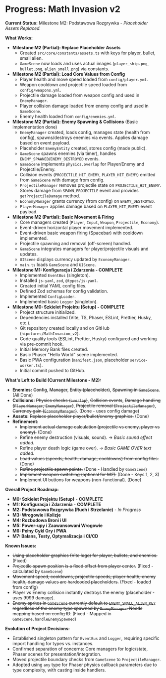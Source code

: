 # Progress: Math Invasion v2

**Current Status:** Milestone M2: Podstawowa Rozgrywka - *Placeholder Assets Replaced.*

**What Works:**
*   **Milestone M2 (Partial): Replace Placeholder Assets**
    *   Created `src/core/constants/assets.ts` with keys for player, bullet, small alien.
    *   `GameScene` now loads and uses actual images (`player_ship.png`, `bullet.png`, `alien_small.png`) via constants.
*   **Milestone M2 (Partial): Load Core Values from Config**
    *   Player health and move speed loaded from `config/player.yml`.
    *   Weapon cooldown and projectile speed loaded from `config/weapons.yml`.
    *   Projectile damage loaded from weapon config and used in `EnemyManager`.
    *   Player collision damage loaded from enemy config and used in `GameScene`.
    *   Enemy health loaded from `config/enemies.yml`.
*   **Milestone M2 (Partial): Enemy Spawning & Collisions** (Basic implementation done)
    *   `EnemyManager` created, loads config, manages state (health from config), spawns/destroys enemies via events. Applies damage based on event payload.
    *   Placeholder `EnemyEntity` created, stores config (made public).
    *   `GameScene` spawns enemies (via timer), handles `ENEMY_SPAWNED`/`ENEMY_DESTROYED` events.
    *   `GameScene` implements `physics.overlap` for Player/Enemy and Projectile/Enemy.
    *   Collision events (`PROJECTILE_HIT_ENEMY`, `PLAYER_HIT_ENEMY`) emitted from `GameScene` with damage from config.
    *   `ProjectileManager` removes projectile state on `PROJECTILE_HIT_ENEMY`. Stores damage from `SPAWN_PROJECTILE` event and provides `getProjectileDamage` method.
    *   `EconomyManager` grants currency (from config) on `ENEMY_DESTROYED`.
    *   `PlayerManager` applies damage based on `PLAYER_HIT_ENEMY` event payload.
*   **Milestone M2 (Partial): Basic Movement & Firing**
    *   Core managers created (`Player`, `Input`, `Weapon`, `Projectile`, `Economy`).
    *   Event-driven horizontal player movement implemented.
    *   Event-driven basic weapon firing (Spacebar) with cooldown implemented.
    *   Projectile spawning and removal (off-screen) handled.
    *   `GameScene` integrates managers for player/projectile visuals and updates.
    *   `UIScene` displays currency updated by `EconomyManager`.
    *   `main.ts` loads `GameScene` and `UIScene`.
*   **Milestone M1: Konfiguracja i Zdarzenia - COMPLETE**
    *   Implemented `EventBus` (singleton).
    *   Installed `js-yaml`, `zod`, `@types/js-yaml`.
    *   Created initial YAML config files.
    *   Defined Zod schemas for config validation.
    *   Implemented `ConfigLoader`.
    *   Implemented basic `Logger` (singleton).
*   **Milestone M0: Szkielet Projektu (Setup) - COMPLETE**
    *   Project structure initialized.
    *   Dependencies installed (Vite, TS, Phaser, ESLint, Prettier, Husky, etc.).
    *   Git repository created locally and on GitHub (`hipotures/MathInvasion_v2`).
    *   Code quality tools (ESLint, Prettier, Husky) configured and working via pre-commit hook.
    *   Initial Memory Bank files created.
    *   Basic Phaser "Hello World" scene implemented.
    *   Basic PWA configuration (`manifest.json`, placeholder `service-worker.ts`).
    *   Initial commit pushed to GitHub.

**What's Left to Build (Current Milestone - M2):**
*   **Enemies:** ~~Config~~, ~~Manager~~, ~~Entity (placeholder)~~, ~~Spawning in `GameScene`~~. (All Done)
*   **Collisions:** ~~Physics checks (`overlap`)~~, ~~Collision events~~, ~~Damage handling (`PlayerManager`, `EnemyManager`)~~, ~~Projectile removal (`ProjectileManager`)~~, ~~Currency gain (`EconomyManager`)~~. (Done - uses config damage)
*   **Assets:** ~~Replace placeholder player/bullet/enemy graphics.~~ (Done)
*   **Refinement:**
    *   ~~Implement actual damage calculation (projectile vs enemy, player vs enemy).~~ (Done)
    *   Refine enemy destruction (visuals, sound). -> *Basic sound effect added.*
    *   Refine player death logic (game over). -> *Basic GAME OVER text added.*
    *   ~~Load values (speeds, health, damage, cooldowns) from config files.~~ (Done)
    *   ~~Refine projectile spawn points.~~ (Done - Handled by `GameScene`)
    *   ~~Implement weapon switching (optional for M2).~~ (Done - Keys 1, 2, 3)
    *   ~~Implement UI buttons for weapons (non-functional).~~ (Done)

**Overall Project Roadmap:**
*   **M0: Szkielet Projektu (Setup)** - **COMPLETE**
*   **M1: Konfiguracja i Zdarzenia** - **COMPLETE**
*   **M2: Podstawowa Rozgrywka (Ruch i Strzelanie)** - *In Progress*
*   **M3: Wrogowie i Kolizje**
*   **M4: Rozbudowa Broni i UI**
*   **M5: Power-upy i Zaawansowani Wrogowie**
*   **M6: Pełny Cykl Gry i PWA**
*   **M7: Balans, Testy, Optymalizacja i CI/CD**

**Known Issues:**
*   ~~Using placeholder graphics (Vite logo) for player, bullets, and enemies.~~ (Fixed)
*   ~~Projectile spawn position is a fixed offset from player center.~~ (Fixed - calculated by `GameScene`)
*   ~~Movement speed, cooldowns, projectile speeds, player health, enemy health, damage values are hardcoded placeholders.~~ (Fixed - loaded from config)
*   Player vs Enemy collision instantly destroys the enemy (placeholder - uses 9999 damage).
*   ~~Enemy sprites in `GameScene` currently default to `ENEMY_SMALL_ALIEN_KEY` regardless of the enemy type spawned by `EnemyManager`. Needs mapping based on config ID.~~ (Fixed - Mapped in `GameScene.handleEnemySpawned`)

**Evolution of Project Decisions:**
*   Established singleton pattern for `EventBus` and `Logger`, requiring specific import handling for types vs. instances.
*   Confirmed separation of concerns: Core managers for logic/state, Phaser scenes for presentation/integration.
*   Moved projectile boundary checks from `GameScene` to `ProjectileManager`.
*   Adopted using `any` type for Phaser physics callback parameters due to type complexity, with casting inside handlers.
